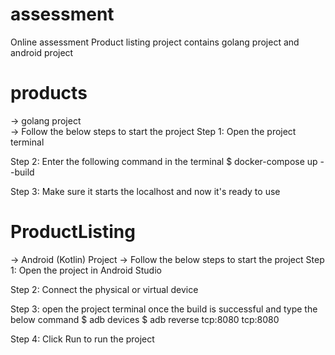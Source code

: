 # assessment
Online assessment  Product listing project contains golang project and android project

# products
-> golang project  
-> Follow the below steps to start the project
Step 1:
 Open the project terminal
 
Step 2:
 Enter the following command in the terminal
 $ docker-compose up --build
 
Step 3: 
 Make sure it starts the localhost and now it's ready to use
 
 
# ProductListing
 -> Android (Kotlin) Project
 -> Follow the below steps to start the project
Step 1: 
    Open the project in Android Studio
    
Step 2:
    Connect the physical or virtual device
    
Step 3:
    open the project terminal once the build is successful and type the below command
    $ adb devices
    $ adb reverse tcp:8080 tcp:8080
    
Step 4:
    Click Run to run the project 
 
 
